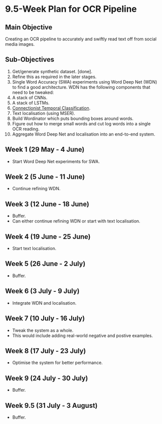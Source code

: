 # 9.5-Week Plan for OCR Pipeline

## Main Objective
Creating an OCR pipeline to accurately and swiftly read text off from social
media images.

## Sub-Objectives

1. Get/generate synthetic dataset. [done].
  1. Refine this as required in the later stages.
2. Single Word Accuracy (SWA) experiments using Word Deep Net (WDN) to find a good
architecture. WDN has the following components that need to be tweaked:
  1. A stack of CNNs.
  2. A stack of LSTMs.
  3. [Connectionist Temporal Classification](http://www.cs.toronto.edu/~graves/icml_2006.pdf).
3. Text localisation (using MSER).
  1. Build Wordinator which puts bounding boxes around words.
  2. Figure out how to merge small words and cut log words into a single OCR
  reading.
4. Aggregate Word Deep Net and localisation into an end-to-end system.


## Week 1 (29 May - 4 June)
  * Start Word Deep Net experiments for SWA.


## Week 2 (5 June - 11 June)
  * Continue refining WDN.


## Week 3 (12 June - 18 June)
  * Buffer.
  * Can either continue refining WDN or start with text localisation.


## Week 4 (19 June - 25 June)
  * Start text localisation.

## Week 5 (26 June - 2 July)
  * Buffer.

## Week 6 (3 July - 9 July)
  * Integrate WDN and localisation.

## Week 7 (10 July - 16 July)
  * Tweak the system as a whole.
  * This would include adding real-world negative and postive examples.


## Week 8 (17 July - 23 July)
  * Optimise the system for better performance.

## Week 9 (24 July - 30 July)
  * Buffer.

## Week 9.5 (31 July - 3 August)
  * Buffer.